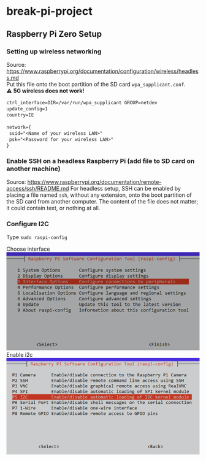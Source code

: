 # break-pi-project

## Raspberry Pi Zero Setup

### Setting up wireless networking

Source: <https://www.raspberrypi.org/documentation/configuration/wireless/headless.md>  
Put this file onto the boot partition of the SD card `wpa_supplicant.conf`.   
:warning: **5G wireless does not work!**

```properties
ctrl_interface=DIR=/var/run/wpa_supplicant GROUP=netdev
update_config=1
country=IE

network={
 ssid="<Name of your wireless LAN>"
 psk="<Password for your wireless LAN>"
}
```

### Enable SSH on a headless Raspberry Pi (add file to SD card on another machine)

Source: <https://www.raspberrypi.org/documentation/remote-access/ssh/README.md>
For headless setup, SSH can be enabled by placing a file named `ssh`, without any extension, onto the boot partition of the SD card from another computer. The content of the file does not matter; it could contain text, or nothing at all.

### Configure I2C

Type `sudo raspi-config`  

Choose interface  
![raspi-config](./docs/img/rasp-config.png)  
Enable i2c  
![i2c](./docs/img/i2c.png)  